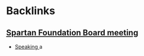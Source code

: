 
# Backlinks
## [Spartan Foundation Board meeting ](<Spartan Foundation Board meeting .md>)
- [Speaking ](<Speaking .md>)a

